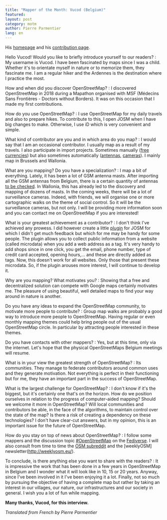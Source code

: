 ```yaml
---
title: "Mapper of the Month: Vucod (Belgium)"
featured:
layout: post
category: motm
author: Pierre Parmentier
lang: en
---
```


His [homepage](https://www.openstreetmap.org/user/Vucod) and his [contribution page](https://hdyc.neis-one.org/?Vucod).

Hello Vucod! Would you like to briefly introduce yourself to our readers?
: My username is Vucod. I have been fascinated by maps since I was a child. Whether it's to orientate myself in nature or to memorize them, they fascinate me. I am a regular hiker and the Ardennes is the destination where I practice the most.

How and when did you discover OpenStreetMap?
: I discovered OpenStreetMap in 2018 during a Mapathon organised with MSF (Médecins Sans Frontières - Doctors without Borders). It was on this occasion that I made my first contributions.

How do you use OpenStreetMap?
: I use OpenStreetMap for my daily travels and also to prepare hikes. To contribute to this, I open JOSM when I have big changes to make. Otherwise, I use iD which is very convenient and simple.

What kind of contributor are you and in which area do you map?
: I would say that I am an occasional contributor. I usually map as a result of my travels. I also participate in import projects. Sometimes manually ([free currencies](https://wiki.openstreetmap.org/wiki/User:Vucod/Local_currencies_in_Belgium)) but also sometimes automatically ([antennas](https://wiki.openstreetmap.org/wiki/Import/Catalogue/ibpt_belgium_antennas), [cameras](https://wiki.openstreetmap.org/wiki/Import/Catalogue/sous-surveillance.net)). I mainly map in Brussels and Wallonia.

What are you mapping? Do you have a specialization?
: I map a bit of everything. Lately, it has been a lot of GSM antenna masts. After importing all the GSM antennas from Belgium, there is a certain quantity of antennas [to be checked](https://maproulette.org/browse/challenges/13467). In Wallonia, this has already led to the discovery and mapping of dozens of masts. In the coming weeks, there will be a lot of surveillance cameras. Indeed, with friends, we will organise one or more cartographic walks on the theme of social control. So it will be the surveillance cameras, but not only. I will be providing more information soon and you can contact me on OpenStreetMap if you are interested!

What is your greatest achievement as a contributor?
: I don't think I've achieved any prowess. I did however create a little [plugin](https://gitlab.com/vucod/microdata-scraping) for JOSM for which I didn't get much feedback but which for me may be handy for some people. The plugin allows you to collect public information from a website (called microdata) when you add a web address as a tag. It's very handy to add shops since in one click, you get the email, phone number, type of credit card accepted, opening hours,… and these are directly added as tags. Now, this doesn't work for all websites. Only those that present these microdata. So, if the plugin arouses more interest, I will continue to develop it.

Why are you mapping? What motivates you?
: Showing that a free and decentralized solution can compete with Google maps certainly motivates me. The pleasure of using beautiful, well detailed maps to find your way around in nature is another.

Do you have any ideas to expand the OpenStreetMap community, to motivate more people to contribute?
: Group map walks are probably a good way to introduce more people to OpenStreetMap. Having regular or even monthly mapping themes could help bring people out of the usual OpenStreetMap circle. In particular by attracting people interested in these themes.

Do you have contacts with other mappers?
: Yes, but at this time, only via the internet. Let's hope that the physical OpenStreetMaps Belgium meetings will resume.

What is in your view the greatest strength of OpenStreetMap?
: Its communities. They manage to federate contributors around common uses and they generate motivation. Not everything is perfect in their functioning but for me, they have an important part in the success of OpenStreetMap.

What is the largest challenge for OpenStreetMap?
: I don't know if it's the biggest, but it's certainly one that's on the horizon. How do we position ourselves in relation to the progress of computer-aided mapping? Should we welcome it more in OpenStreetMap? Will local communities and contributors be able, in the face of the algorithms, to maintain control over the state of the map? Is there a risk of creating a dependency on these technologies? I don't have clear-cut answers, but in my opinion, this is an important issue for the future of OpenStreetMap.

How do you stay on top of news about OpenStreetMap?
: I follow some mappers and the discussion topic [#OpenStreetMap](https://framapiaf.org/tags/openstreetmaps) on the [Fediverse](https://fediverse.party/en/fediverse). I will also consult from time to time the [OSM subreddit](https://www.reddit.com/r/openstreetmap/) and the [weeklyOSM] newsletter(<http://weeklyosm.eu/>).

To conclude, is there anything else you want to share with the readers?
: It is impressive the work that has been done in a few years in OpenStreetMap in Belgium and I wonder what it will look like in 10, 15 or 20 years. Anyway, since I've been involved in it I've been enjoying it a lot. Finally, not so much by pursuing the objective of having a complete map but rather by taking an interest in our villages, our nature, our infrastructures and our society in general. I wish you a lot of fun while mapping.

**Many thanks, Vucod, for this interview.**

*Translated from French by Pierre Parmentier*

